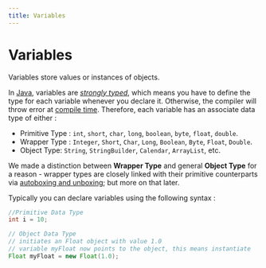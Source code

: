 ```yaml
---
title: Variables
---
```

# Variables

Variables store values or instances of objects.

In <a href='https://github.com/FreeCodeCamp/FreeCodeCamp/wiki/Java' target='_blank' rel='nofollow'>Java</a>, variables are <a href='https://en.wikipedia.org/wiki/Strong_and_weak_typing#Definitions_of_.22strong.22_or_.22weak.22' target='_blank' rel='nofollow'>_strongly typed_</a>, which means you have to define the type for each variable whenever you declare it. Otherwise, the compiler will throw error at <a href='https://en.wikipedia.org/wiki/Compile_time' target='_blank' rel='nofollow'>compile time</a>. Therefore, each variable has an associate data type of either :

*   Primitive Type : `int`, `short`, `char`, `long`, `boolean`, `byte`, `float`, `double`.
*   Wrapper Type : `Integer`, `Short`, `Char`, `Long`, `Boolean`, `Byte`, `Float`, `Double`.
*   Object Type: `String`, `StringBuilder`, `Calendar`, `ArrayList`, etc.

We made a distinction between **Wrapper Type** and general **Object Type** for a reason - wrapper types are closely linked with their primitive counterparts via <a href='https://docs.oracle.com/javase/tutorial/java/data/autoboxing.html' target='_blank' rel='nofollow'>autoboxing and unboxing</a>; but more on that later.

Typically you can declare variables using the following syntax :

```java
//Primitive Data Type
int i = 10;

// Object Data Type
// initiates an Float object with value 1.0
// variable myFloat now points to the object, this means instantiate
Float myFloat = new Float(1.0);
```
